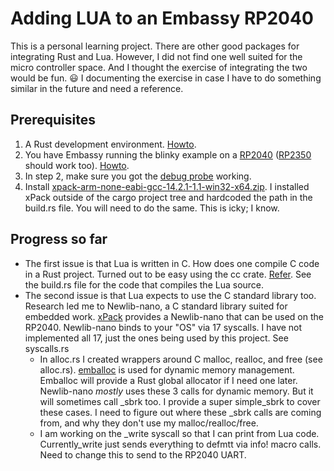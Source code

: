# Adding LUA to an Embassy RP2040

This is a personal learning project.  There are other good packages for integrating Rust and Lua.  However, I did not find one well suited for the micro controller space. And I thought the exercise of integrating the two would be fun. :smiley: I documenting the exercise in case I have to do something similar in the future and need a reference.

## Prerequisites

1. A Rust development environment. [Howto](https://rust-lang.org/learn/get-started/).
2. You have Embassy running the blinky example on a [RP2040](https://www.raspberrypi.com/products/rp2040/) ([RP2350](https://www.raspberrypi.com/products/rp2350/) should work too). [Howto](https://embassy.dev/book/#_getting_started).
3. In step 2, make sure you got the [debug probe](https://www.raspberrypi.com/products/debug-probe/) working.
4. Install [xpack-arm-none-eabi-gcc-14.2.1-1.1-win32-x64.zip](https://github.com/xpack-dev-tools/arm-none-eabi-gcc-xpack/releases/download/v14.2.1-1.1/xpack-arm-none-eabi-gcc-14.2.1-1.1-win32-x64.zip).  I installed xPack outside of the cargo project tree and hardcoded the path in the build.rs file.  You will need to do the same.  This is icky; I know.

## Progress so far

- The first issue is that Lua is written in C. How does one compile C code in a Rust project.  Turned out to be easy using the cc crate.  [Refer](https://docs.rs/cc/latest/cc/).  See the build.rs file for the code that compiles the Lua source.
- The second issue is that Lua expects to use the C standard library too.  Research led me to Newlib-nano, a C standard library suited for embedded work. [xPack](https://github.com/xpack-dev-tools) provides a Newlib-nano that can be used on the RP2040.  Newlib-nano binds to your "OS" via 17 syscalls. I have not implemented all 17, just the ones being used by this project.  See syscalls.rs
  - In alloc.rs I created wrappers around C malloc, realloc, and free (see alloc.rs).  [emballoc](https://docs.rs/emballoc/latest/emballoc/) is used for dynamic memory management.  Emballoc will provide a Rust global allocator if I need one later.  Newlib-nano *mostly* uses these 3 calls for dynamic memory.  But it will sometimes call _sbrk too. I provide a super simple_sbrk to cover these cases. I need to figure out where these _sbrk calls are coming from, and why they don't use my malloc/realloc/free.
  - I am working on the _write syscall so that I can print from Lua code.  Currently_write just sends everything to defmtt via info! macro calls.  Need to change this to send to the RP2040 UART.
